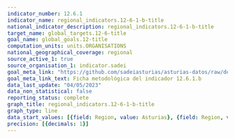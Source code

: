 ```yaml
---
indicator_number: 12.6.1
indicator_name: regional_indicators.12-6-1-b-title
national_indicator_description: regional_indicators.12-6-1-b-title
target_name: global_targets.12-6-title
goal_name: global_goals.12-title
computation_units: units.ORGANISATIONS
national_geographical_coverage: regional
source_active_1: true
source_organisation_1: indicator.sadei
goal_meta_link: "https://github.com/sadeiasturias/asturias-datos/raw/develop/descargas/metodologia/12.6.1.b.pdf"
goal_meta_link_text: Ficha metodológica del indicador 12.6.1.b
data_last_update: "04/05/2023"
data_non_statistical: false
reporting_status: complete
graph_title: regional_indicators.12-6-1-b-title
graph_type: line
data_start_values: [{field: Region, value: Asturias}, {field: Region, value: España}]
precision: [{decimals: 1}]
---
```

